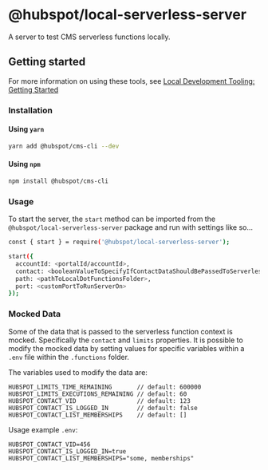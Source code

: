# @hubspot/local-serverless-server

A server to test CMS serverless functions locally.

## Getting started

For more information on using these tools, see [Local Development Tooling: Getting Started](https://designers.hubspot.com/tutorials/getting-started-with-local-development)

### Installation

#### Using `yarn`

```bash
yarn add @hubspot/cms-cli --dev
```

#### Using `npm`

```bash
npm install @hubspot/cms-cli
```

### Usage
To start the server, the `start` method can be imported from the `@hubspot/local-serverless-server` package and run with settings like so...

```bash
const { start } = require('@hubspot/local-serverless-server');

start({
  accountId: <portalId/accountId>,                                                  // default: 123456
  contact: <booleanValueToSpecifyIfContactDataShouldBePassedToServerlessFunction>,  // default: true
  path: <pathToLocalDotFunctionsFolder>,                                            // required
  port: <customPortToRunServerOn>                                                   // default: 5432
});
```

### Mocked Data
Some of the data that is passed to the serverless function context is mocked. Specifically the `contact` and `limits` properties. It is possible
to modify the mocked data by setting values for specific variables within a `.env` file within the `.functions` folder.

The variables used to modify the data are:

```
HUBSPOT_LIMITS_TIME_REMAINING       // default: 600000
HUBSPOT_LIMITS_EXECUTIONS_REMAINING // default: 60
HUBSPOT_CONTACT_VID                 // default: 123
HUBSPOT_CONTACT_IS_LOGGED_IN        // default: false
HUBSPOT_CONTACT_LIST_MEMBERSHIPS    // default: []
```

Usage example `.env`:

```
HUBSPOT_CONTACT_VID=456
HUBSPOT_CONTACT_IS_LOGGED_IN=true
HUBSPOT_CONTACT_LIST_MEMBERSHIPS="some, memberships"
```
